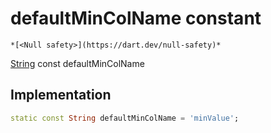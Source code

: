 


# defaultMinColName constant




    *[<Null safety>](https://dart.dev/null-safety)*


[String](https://api.flutter.dev/flutter/dart-core/String-class.html) const defaultMinColName
  







## Implementation

```dart
static const String defaultMinColName = 'minValue';


```







